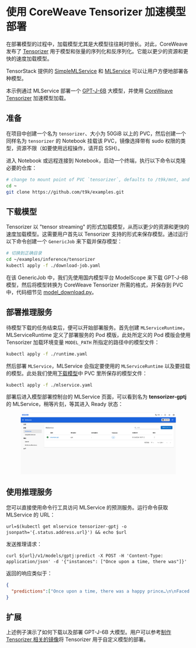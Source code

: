 # 使用 CoreWeave Tensorizer 加速模型部署

在部署模型的过程中，加载模型尤其是大模型往往耗时很长。对此，CoreWeave 发布了 [Tensorizer](https://docs.coreweave.com/coreweave-machine-learning-and-ai/inference/tensorizer) 用于模型和张量的序列化和反序列化。它能以更少的资源和更快的速度加载模型。

TensorStack 提供的 [SimpleMLService](../modules/deployment/simplemlservice.md) 和 [MLService](../modules/deployment/mlservice.md) 可以让用户方便地部署各种模型。

本示例通过 MLService 部署一个 [GPT-J-6B](https://huggingface.co/EleutherAI/gpt-j-6b) 大模型，并使用 [CoreWeave Tensorizer](https://docs.coreweave.com/coreweave-machine-learning-and-ai/inference/tensorizer) 加速模型加载。


## 准备

在项目中创建一个名为 `tensorizer`、大小为 50GiB 以上的 PVC，然后创建一个同样名为 `tensorizer` 的 Notebook 挂载该 PVC，镜像选择带有 sudo 权限的类型，资源不限（如要使用远程操作，请开启 SSH）。

进入 Notebook 或远程连接到 Notebook，启动一个终端，执行以下命令以克隆必要的仓库：

```bash
# change to mount point of PVC `tensorizer`, defaults to /t9k/mnt, and also $HOME
cd ~
git clone https://github.com/t9k/examples.git
```

## 下载模型

Tensorizer 以 "tensor streaming" 的形式加载模型，从而以更少的资源和更快的速度加载模型。这需要用户首先以 Tensorizer 支持的形式来保存模型。通过运行以下命令创建一个 `GenericJob` 来下载并保存模型：

```sh
# 切换到正确目录
cd ~/examples/inference/tensorizer
kubectl apply -f ./download-job.yaml
```

在该 GenericJob 中，我们先使用国内模型平台 ModelScope 来下载 GPT-J-6B 模型，然后将模型转换为 CoreWeave Tensorizer 所需的格式，并保存到 PVC 中，代码细节见 [model_download.py](https://github.com/t9k/examples/blob/master/inference/tensorizer/download/model_download.py)。


## 部署推理服务

待模型下载的任务结束后，便可以开始部署服务。首先创建 `MLServiceRuntime`，MLServiceRuntime 定义了部署服务的 Pod 模版，此处所定义的 Pod 模版会使用 Tensorizer 加载环境变量 `MODEL_PATH` 所指定的路径中的模型文件：

```sh
kubectl apply -f ./runtime.yaml
```

然后部署 `MLService`，MLService 会指定要使用的 `MLServiceRuntime` 以及要挂载的模型。此处我们使用[下载模型](#下载模型)中 PVC 里所保存的模型文件：

```sh
kubectl apply -f ./mlservice.yaml
```

部署后进入模型部署控制台的 MLService 页面，可以看到名为 **tensorizer-gptj** 的 MLService，稍等片刻，等其进入 Ready 状态：

<figure class="screenshot">
    <img alt="ready" src="../assets/examples/deploy-tensorizer/running-status.png" />
</figure>

## 使用推理服务

您可以直接使用命令行工具访问 MLService 的预测服务。运行命令获取 MLService 的 URL：

``` shell
url=$(kubectl get mlservice tensorizer-gptj -o jsonpath='{.status.address.url}') && echo $url
```

发送推理请求：

``` shell
curl ${url}/v1/models/gptj:predict -X POST -H 'Content-Type: application/json' -d '{"instances": ["Once upon a time, there was"]}'
```

返回的响应类似于：

```json
{
  "predictions":["Once upon a time, there was a happy prince…\n\nFaced with a constant barrage of attacks from enemies, this happy prince decided to launch a counterattack and create his own military kingdom. He created a country called Fairy Tail, where no dragon is found, but all dragon"]
}
```

## 扩展

上述例子演示了如何下载以及部署 GPT-J-6B 大模型。用户可以参考[制作 Tensorizer 相关的镜像](https://github.com/t9k/examples/blob/master/inference/tensorizer/README.md#%E5%88%B6%E4%BD%9C-tensorizer-%E7%9B%B8%E5%85%B3%E7%9A%84%E9%95%9C%E5%83%8F)将 Tensorizer 用于自定义模型的部署。